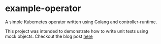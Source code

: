 # example-operator

A simple Kubernetes operator written using Golang and controller-runtime.

This project was intended to demonstrate how to write unit tests using mock objects. Checkout the blog 
post [here]()